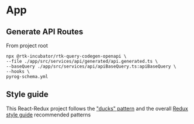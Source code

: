 # App
## Generate API Routes
From project root
```shell
npx @rtk-incubator/rtk-query-codegen-openapi \
--file ./app/src/services/api/generated/api.generated.ts \
--baseQuery ./app/src/services/api/apiBaseQuery.ts:apiBaseQuery \
--hooks \
pyrog-schema.yml
```

## Style guide
This React-Redux project follows the ["ducks" pattern](https://github.com/erikras/ducks-modular-redux)
and the overall [Redux style guide](https://redux.js.org/style-guide/style-guide) recommended patterns
